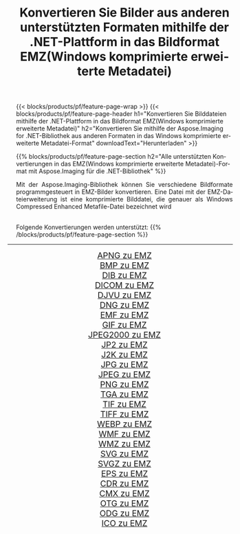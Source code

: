 ﻿---
title: Konvertieren Sie Bilder aus anderen unterstützten Formaten mithilfe der .NET-Plattform in das Bildformat EMZ(Windows komprimierte erweiterte Metadatei) 
weight: 3920
url: /de/net/conversion/to/emz 
lang: de
langdirlevel: 2
locales: zh-hans,ja,it,ru,de,es,fr,nl,id,lt,pl,pt,vi,tr,ko,zh-hant,ar,hi,th,sv,cs,uk,he
description: Mit Aspose.Imaging für die .NET-Bibliothek ist es einfach, von anderen unterstützten Bildformaten in EMZ(Windows komprimierte erweiterte Metadatei) zu konvertieren
---

{{< blocks/products/pf/feature-page-wrap >}}
{{< blocks/products/pf/feature-page-header h1="Konvertieren Sie Bilddateien mithilfe der .NET-Plattform in das Bildformat EMZ(Windows komprimierte erweiterte Metadatei)" h2="Konvertieren Sie mithilfe der Aspose.Imaging for .NET-Bibliothek aus anderen Formaten in das Windows komprimierte erweiterte Metadatei-Format" downloadText="Herunterladen" >}}


{{% blocks/products/pf/feature-page-section  h2="Alle unterstützten Konvertierungen in das EMZ(Windows komprimierte erweiterte Metadatei)-Format mit Aspose.Imaging für die .NET-Bibliothek" %}}
<p align=justify>Mit der Aspose.Imaging-Bibliothek können Sie verschiedene Bildformate programmgesteuert in EMZ-Bilder konvertieren. Eine Datei mit der EMZ-Dateierweiterung ist eine komprimierte Bilddatei, die genauer als Windows Compressed Enhanced Metafile-Datei bezeichnet wird</p>
<br/>
Folgende Konvertierungen werden unterstützt:
{{% /blocks/products/pf/feature-page-section %}}
<div class="container-fluid productfamilypage bg-gray">
    <div class="convertypes bg-gray agp-content section">
        <div class="container">
		<hr style="margin-left:-20px;"/>
		<div class="row other-converters" style="gap: 10px;font-size: 19px;text-align:center;">
		    <div class='col-md-2 other-converter remove-lp remove-rp'><a href="/imaging/de/net/conversion/apng-to-emz" style="padding:15px;">APNG zu EMZ</a></div>
<div class='col-md-2 other-converter remove-lp remove-rp'><a href="/imaging/de/net/conversion/bmp-to-emz" style="padding:15px;">BMP zu EMZ</a></div>
<div class='col-md-2 other-converter remove-lp remove-rp'><a href="/imaging/de/net/conversion/dib-to-emz" style="padding:15px;">DIB zu EMZ</a></div>
<div class='col-md-2 other-converter remove-lp remove-rp'><a href="/imaging/de/net/conversion/dicom-to-emz" style="padding:15px;">DICOM zu EMZ</a></div>
<div class='col-md-2 other-converter remove-lp remove-rp'><a href="/imaging/de/net/conversion/djvu-to-emz" style="padding:15px;">DJVU zu EMZ</a></div>
<div class='col-md-2 other-converter remove-lp remove-rp'><a href="/imaging/de/net/conversion/dng-to-emz" style="padding:15px;">DNG zu EMZ</a></div>
<div class='col-md-2 other-converter remove-lp remove-rp'><a href="/imaging/de/net/conversion/emf-to-emz" style="padding:15px;">EMF zu EMZ</a></div>
<div class='col-md-2 other-converter remove-lp remove-rp'><a href="/imaging/de/net/conversion/gif-to-emz" style="padding:15px;">GIF zu EMZ</a></div>
<div class='col-md-2 other-converter remove-lp remove-rp'><a href="/imaging/de/net/conversion/jpeg2000-to-emz" style="padding:15px;">JPEG2000 zu EMZ</a></div>
<div class='col-md-2 other-converter remove-lp remove-rp'><a href="/imaging/de/net/conversion/jp2-to-emz" style="padding:15px;">JP2 zu EMZ</a></div>
<div class='col-md-2 other-converter remove-lp remove-rp'><a href="/imaging/de/net/conversion/j2k-to-emz" style="padding:15px;">J2K zu EMZ</a></div>
<div class='col-md-2 other-converter remove-lp remove-rp'><a href="/imaging/de/net/conversion/jpg-to-emz" style="padding:15px;">JPG zu EMZ</a></div>
<div class='col-md-2 other-converter remove-lp remove-rp'><a href="/imaging/de/net/conversion/jpeg-to-emz" style="padding:15px;">JPEG zu EMZ</a></div>
<div class='col-md-2 other-converter remove-lp remove-rp'><a href="/imaging/de/net/conversion/png-to-emz" style="padding:15px;">PNG zu EMZ</a></div>
<div class='col-md-2 other-converter remove-lp remove-rp'><a href="/imaging/de/net/conversion/tga-to-emz" style="padding:15px;">TGA zu EMZ</a></div>
<div class='col-md-2 other-converter remove-lp remove-rp'><a href="/imaging/de/net/conversion/tif-to-emz" style="padding:15px;">TIF zu EMZ</a></div>
<div class='col-md-2 other-converter remove-lp remove-rp'><a href="/imaging/de/net/conversion/tiff-to-emz" style="padding:15px;">TIFF zu EMZ</a></div>
<div class='col-md-2 other-converter remove-lp remove-rp'><a href="/imaging/de/net/conversion/webp-to-emz" style="padding:15px;">WEBP zu EMZ</a></div>
<div class='col-md-2 other-converter remove-lp remove-rp'><a href="/imaging/de/net/conversion/wmf-to-emz" style="padding:15px;">WMF zu EMZ</a></div>
<div class='col-md-2 other-converter remove-lp remove-rp'><a href="/imaging/de/net/conversion/wmz-to-emz" style="padding:15px;">WMZ zu EMZ</a></div>
<div class='col-md-2 other-converter remove-lp remove-rp'><a href="/imaging/de/net/conversion/svg-to-emz" style="padding:15px;">SVG zu EMZ</a></div>
<div class='col-md-2 other-converter remove-lp remove-rp'><a href="/imaging/de/net/conversion/svgz-to-emz" style="padding:15px;">SVGZ zu EMZ</a></div>
<div class='col-md-2 other-converter remove-lp remove-rp'><a href="/imaging/de/net/conversion/eps-to-emz" style="padding:15px;">EPS zu EMZ</a></div>
<div class='col-md-2 other-converter remove-lp remove-rp'><a href="/imaging/de/net/conversion/cdr-to-emz" style="padding:15px;">CDR zu EMZ</a></div>
<div class='col-md-2 other-converter remove-lp remove-rp'><a href="/imaging/de/net/conversion/cmx-to-emz" style="padding:15px;">CMX zu EMZ</a></div>
<div class='col-md-2 other-converter remove-lp remove-rp'><a href="/imaging/de/net/conversion/otg-to-emz" style="padding:15px;">OTG zu EMZ</a></div>
<div class='col-md-2 other-converter remove-lp remove-rp'><a href="/imaging/de/net/conversion/odg-to-emz" style="padding:15px;">ODG zu EMZ</a></div>
<div class='col-md-2 other-converter remove-lp remove-rp'><a href="/imaging/de/net/conversion/ico-to-emz" style="padding:15px;">ICO zu EMZ</a></div>
                </div>
        </div>
    </div>
</div>
<br/>

